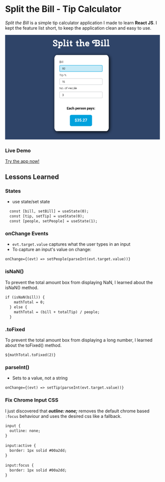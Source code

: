 # Split the Bill - Tip Calculator

*Split the Bill* is a simple tip calculator application I made to learn **React JS**. I kept the feature list short, to keep the application clean and easy to use.

![](./img/screenshot-crop-1000px.png)

### Live Demo

[Try the app now!]()

## Lessons Learned

### States
* use state/set state

```
  const [bill, setBill] = useState(0);
  const [tip, setTip] = useState(0);
  const [people, setPeople] = useState(1);
```

### onChange Events

* `evt.target.value` captures what the user types in an input
* To capture an input's value on change:

```
onChange={(evt) => setPeople(parseInt(evt.target.value))}
```

### isNaN()
To prevent the total amount box from displaying NaN, I learned about the isNaN() method.

```
if (isNaN(bill)) {
    mathTotal = 0;
  } else {
    mathTotal = (bill + totalTip) / people;
  }
```

### .toFixed

To prevent the total amount box from displaying a long number, I learned about the toFixed() method.

```
${mathTotal.toFixed(2)}
```


### parseInt()
* Sets to a value, not a string

```
onChange={(evt) => setTip(parseInt(evt.target.value))}
```

### Fix Chrome Input CSS

I just discovered that ***outline: none;*** removes the default chrome based `:focus` behaviour and uses the desired css like a fallback.

```
input {
  outline: none;
}

input:active {
  border: 1px solid #00a2dd;
}

input:focus {
  border: 1px solid #00a2dd;
}
```



